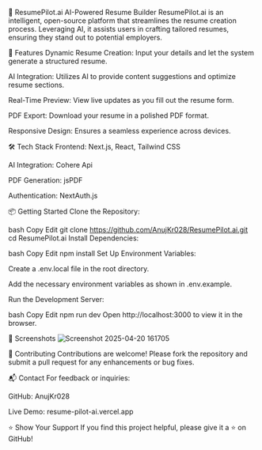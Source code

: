 🧠 ResumePilot.ai
AI-Powered Resume Builder
ResumePilot.ai is an intelligent, open-source platform that streamlines the resume creation process. Leveraging AI, it assists users in crafting tailored resumes, ensuring they stand out to potential employers.​

🚀 Features
Dynamic Resume Creation: Input your details and let the system generate a structured resume.

AI Integration: Utilizes AI to provide content suggestions and optimize resume sections.

Real-Time Preview: View live updates as you fill out the resume form.

PDF Export: Download your resume in a polished PDF format.

Responsive Design: Ensures a seamless experience across devices.​


🛠️ Tech Stack
Frontend: Next.js, React, Tailwind CSS

AI Integration: Cohere Api

PDF Generation: jsPDF

Authentication: NextAuth.js



📦 Getting Started
Clone the Repository:

bash
Copy
Edit
git clone https://github.com/AnujKr028/ResumePilot.ai.git
cd ResumePilot.ai
Install Dependencies:

bash
Copy
Edit
npm install
Set Up Environment Variables:

Create a .env.local file in the root directory.

Add the necessary environment variables as shown in .env.example.

Run the Development Server:

bash
Copy
Edit
npm run dev
Open http://localhost:3000 to view it in the browser.

📸 Screenshots
![Screenshot 2025-04-20 161705](https://github.com/user-attachments/assets/22a4731b-59ce-45bd-8deb-0999bb592b72)


🤝 Contributing
Contributions are welcome! Please fork the repository and submit a pull request for any enhancements or bug fixes.

📬 Contact
For feedback or inquiries:

GitHub: AnujKr028

Live Demo: resume-pilot-ai.vercel.app

⭐️ Show Your Support
If you find this project helpful, please give it a ⭐️ on GitHub!

